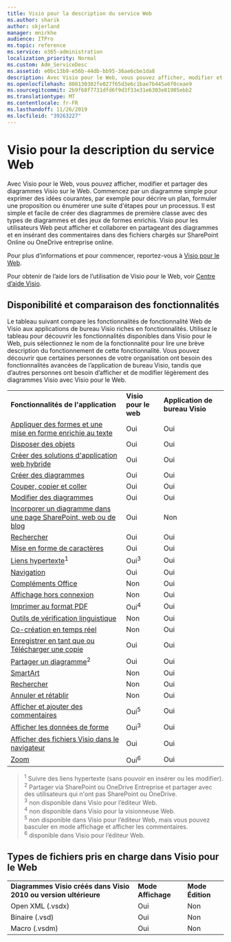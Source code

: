 ```yaml
---
title: Visio pour la description du service Web
ms.author: sharik
author: skjerland
manager: mnirkhe
audience: ITPro
ms.topic: reference
ms.service: o365-administration
localization_priority: Normal
ms.custom: Adm_ServiceDesc
ms.assetid: e0bc13b9-e56b-44db-bb95-36ae6cbe1da8
description: Avec Visio pour le Web, vous pouvez afficher, modifier et partager des diagrammes Visio sur le Web.
ms.openlocfilehash: 808130302fe027f65d3e6c1bae7b445a6f0ceae9
ms.sourcegitcommit: 2b9f68f7731dfd6f9d3f33e31e6303e81985ebb2
ms.translationtype: MT
ms.contentlocale: fr-FR
ms.lasthandoff: 11/26/2019
ms.locfileid: "39263227"
---
```

# <a name="visio-for-the-web-service-description"></a>Visio pour la description du service Web

Avec Visio pour le Web, vous pouvez afficher, modifier et partager des diagrammes Visio sur le Web. Commencez par un diagramme simple pour exprimer des idées courantes, par exemple pour décrire un plan, formuler une proposition ou énumérer une suite d'étapes pour un processus. Il est simple et facile de créer des diagrammes de première classe avec des types de diagrammes et des jeux de formes enrichis. Visio pour les utilisateurs Web peut afficher et collaborer en partageant des diagrammes et en insérant des commentaires dans des fichiers chargés sur SharePoint Online ou OneDrive entreprise online.
  
Pour plus d’informations et pour commencer, reportez-vous à [Visio pour le Web](https://products.office.com/en-US/visio/visio-online).
  
Pour obtenir de l’aide lors de l’utilisation de Visio pour le Web, voir [Centre d’aide Visio](https://support.office.com/visio).
  
## <a name="feature-availability-and-comparison"></a>Disponibilité et comparaison des fonctionnalités

Le tableau suivant compare les fonctionnalités de fonctionnalité Web de Visio aux applications de bureau Visio riches en fonctionnalités. Utilisez le tableau pour découvrir les fonctionnalités disponibles dans Visio pour le Web, puis sélectionnez le nom de la fonctionnalité pour lire une brève description du fonctionnement de cette fonctionnalité. Vous pouvez découvrir que certaines personnes de votre organisation ont besoin des fonctionnalités avancées de l’application de bureau Visio, tandis que d’autres personnes ont besoin d’afficher et de modifier légèrement des diagrammes Visio avec Visio pour le Web. 
  
||||
|:-----|:-----|:-----|
|**Fonctionnalités de l'application** <br/> |**Visio pour le web** <br/> |**Application de bureau Visio** <br/> |
|[Appliquer des formes et une mise en forme enrichie au texte](visio-online.md#apply-rich-formatting-to-text-and-shapes) <br/> |Oui  <br/> |Oui  <br/> |
|[Disposer des objets](visio-online.md#arrange-objects) <br/> |Oui  <br/> |Oui  <br/> |
|[Créer des solutions d'application web hybride](visio-online.md#build-mashup-solutions) <br/> |Oui  <br/> |Oui  <br/> |
|[Créer des diagrammes](visio-online.md#create-diagrams) <br/> |Oui  <br/> |Oui  <br/> |
|[Couper, copier et coller](visio-online.md#cut-copy-and-paste) <br/> |Oui  <br/> |Oui  <br/> |
|[Modifier des diagrammes](visio-online.md#edit-diagrams) <br/> |Oui  <br/> |Oui  <br/> |
|[Incorporer un diagramme dans une page SharePoint, web ou de blog](visio-online.md#embed-diagram-in-a-sharepoint-web-or-blog-page) <br/> |Oui  <br/> |Non  <br/> |
|[Rechercher](visio-online.md#find) <br/> |Oui  <br/> |Oui  <br/> |
|[Mise en forme de caractères](visio-online.md#font-formatting) <br/> |Oui  <br/> |Oui  <br/> |
|[Liens hypertexte](visio-online.md#hyperlinks)<sup>1</sup> <br/> |Oui<sup>3</sup> <br/> |Oui  <br/> |
|[Navigation](visio-online.md#navigation) <br/> |Oui  <br/> |Oui  <br/> |
|[Compléments Office](visio-online.md#office-add-ins) <br/> |Non  <br/> |Oui  <br/> |
|[Affichage hors connexion](visio-online.md#offline-viewing) <br/> |Non  <br/> |Oui  <br/> |
|[Imprimer au format PDF](visio-online.md#print-to-pdf) <br/> |Oui<sup>4</sup> <br/> |Oui  <br/> |
|[Outils de vérification linguistique](visio-online.md#proofing-tools) <br/> |Non  <br/> |Oui  <br/> |
|[Co-création en temps réel](visio-online.md#real-time-co-authoring) <br/> |Non  <br/> |Oui  <br/> |
|[Enregistrer en tant que ou Télécharger une copie](visio-online.md#save-as-or-download-a-copy) <br/> |Oui  <br/> |Oui  <br/> |
|[Partager un diagramme](visio-online.md#share-a-diagram)<sup>2</sup> <br/> |Oui  <br/> |Oui  <br/> |
|[SmartArt](visio-online.md#smartart) <br/> |Non  <br/> |Oui  <br/> |
|[Rechercher](visio-online.md#tell-me) <br/> |Non  <br/> |Oui  <br/> |
|[Annuler et rétablir](visio-online.md#undo-and-redo) <br/> |Non  <br/> |Oui  <br/> |
|[Afficher et ajouter des commentaires](visio-online.md#view-and-add-comments) <br/> |Oui<sup>5</sup> <br/> |Oui  <br/> |
|[Afficher les données de forme](visio-online.md#view-shape-data) <br/> |Oui<sup>3</sup> <br/> |Oui  <br/> |
|[Afficher des fichiers Visio dans le navigateur](visio-online.md#view-visio-files-in-the-browser) <br/> |Oui  <br/> |Oui  <br/> |
|[Zoom](visio-online.md#zoom) <br/> |Oui<sup>6</sup> <br/> |Oui  <br/> |
   
> <sup>1</sup> Suivre des liens hypertexte (sans pouvoir en insérer ou les modifier). 
<br/><sup>2</sup> Partager via SharePoint ou OneDrive Entreprise et partager avec des utilisateurs qui n'ont pas SharePoint ou OneDrive. 
<br/> <sup>3</sup> non disponible dans Visio pour l’éditeur Web.
<br/><sup>4</sup> non disponible dans Visio pour la visionneuse Web. 
<br/><sup>5</sup> non disponible dans Visio pour l’éditeur Web, mais vous pouvez basculer en mode affichage et afficher les commentaires. 
<br/><sup>6</sup> disponible dans Visio pour l’éditeur Web. 
  
## <a name="supported-file-types-in-visio-for-the-web"></a>Types de fichiers pris en charge dans Visio pour le Web

||||
|:-----|:-----|:-----|
|**Diagrammes Visio créés dans Visio 2010 ou version ultérieure** <br/> |**Mode Affichage** <br/> |**Mode Édition** <br/> |
|Open XML (.vsdx)  <br/> |Oui  <br/> |Non  <br/> |
|Binaire (.vsd)  <br/> |Oui  <br/> |Non  <br/> |
|Macro (.vsdm)  <br/> |Oui  <br/> |Non  <br/> |
   

